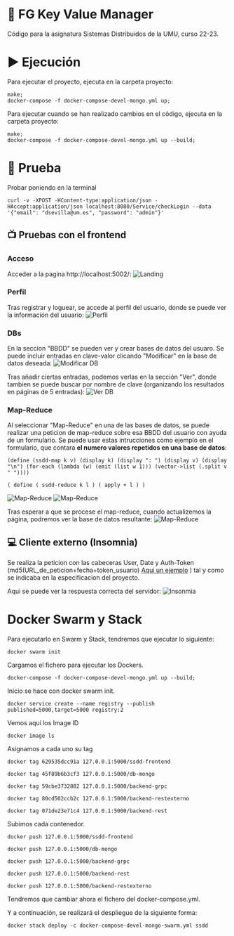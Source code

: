 # :open_file_folder: FG Key Value Manager 
Código para la asignatura Sistemas Distribuidos de la UMU, curso 22-23.

# :arrow_forward: Ejecución
Para ejecutar el proyecto, ejecuta en la carpeta proyecto: 
````
make;
docker-compose -f docker-compose-devel-mongo.yml up;
````

Para ejecutar cuando se han realizado cambios en el código, ejecuta en la carpeta proyecto: 
````
make;
docker-compose -f docker-compose-devel-mongo.yml up --build;
````

# :hammer: Prueba
Probar poniendo en la terminal
`````
curl -v -XPOST -HContent-type:application/json -HAccept:application/json localhost:8080/Service/checkLogin --data '{"email": "dsevilla@um.es", "password": "admin"}'
`````
## :tv: Pruebas con el frontend
### Acceso
Acceder a la pagina http://localhost:5002/:
![Landing]( images/landing.png)

### Perfil
Tras registrar y loguear, se accede al perfil del usuario, donde se puede ver la información del usuario:
![Perfil]( images/profile.png)

### DBs
En la seccion "BBDD" se pueden ver y crear bases de datos del usuaro.
Se puede incluir entradas en clave-valor clicando "Modificar" en la base de datos deseada:
![Modificar DB]( images/dbmod.png)

Tras añadir ciertas entradas, podemos verlas en la sección "Ver", donde tambien se puede buscar por nombre de clave (organizando los resultados en páginas de 5 entradas):
![Ver DB]( images/dbview.png)

### Map-Reduce

Al seleccionar "Map-Reduce" en una de las bases de datos, se puede realizar una peticion de map-reduce sobre esa BBDD del usuario con ayuda de un formulario.
Se puede usar estas intrucciones como ejemplo en el formulario, que contara **el numero valores repetidos en una base de datos**:
`````
(define (ssdd-map k v) (display k) (display ": ") (display v) (display "\n") (for-each (lambda (w) (emit (list w 1))) (vector->list (.split v " "))))
`````
`````
( define ( ssdd-reduce k l ) ( apply + l ) )
`````
![Map-Reduce]( images/dbmrrequest.png)
![Map-Reduce]( images/dbmrprocessing.png)

Tras esperar a que se procese el map-reduce, cuando actualizemos la página, podremos ver la base de datos resultante:
![Map-Reduce]( images/dbmrresult.png)


## :computer: Cliente externo (Insomnia) 
Se realiza la peticion con las cabeceras User, Date y Auth-Token (md5(URL_de_peticion+fecha+token_usuario) [Aqui un ejemplo](https://gchq.github.io/CyberChef/#recipe=MD5()&input=aHR0cDovL2xvY2FsaG9zdDo4MTgwL3Jlc3RleHRlcm5vL3UvdGVzdHVzZXJAZXhhbXBsZS5jb20vZGIvdGVzdGRiL2Qva2V5MTIwMTAtMDEtMDFUMTI6MDA6MDBaOTRhYzJkNjZmMTAzZmVlZjAzMzIwNDc1NjJiNzllNDI) ) tal y como se indicaba en la especificacion del proyecto.

Aqui se puede ver la respuesta correcta del servidor:
![Insonmia]( images/insomnia.png)



# Docker Swarm y Stack
Para ejecutarlo en Swarm y Stack, tendremos que ejecutar lo siguiente:
`````
docker swarm init
`````
Cargamos el fichero para ejecutar los Dockers.
`````
docker-compose -f docker-compose-devel-mongo.yml up --build;
`````
Inicio se hace con docker swarm init.
`````
docker service create --name registry --publish published=5000,target=5000 registry:2
`````
Vemos aquí los Image ID
`````
docker image ls
`````
Asignamos a cada uno su tag
`````
docker tag 629535dcc91a 127.0.0.1:5000/ssdd-frontend

docker tag 45f89b6b3cf3 127.0.0.1:5000/db-mongo

docker tag 59cbe3732882 127.0.0.1:5000/backend-grpc

docker tag 80cd502ccb2c 127.0.0.1:5000/backend-restexterno

docker tag 071de23e71c4 127.0.0.1:5000/backend-rest
`````
Subimos cada contenedor.
`````
docker push 127.0.0.1:5000/ssdd-frontend

docker push 127.0.0.1:5000/db-mongo

docker push 127.0.0.1:5000/backend-grpc

docker push 127.0.0.1:5000/backend-rest

docker push 127.0.0.1:5000/backend-restexterno
`````

Tendremos que cambiar ahora el fichero del docker-compose.yml.

Y a continuación, se realizará el despliegue de la siguiente forma:
`````
docker stack deploy -c docker-compose-devel-mongo-swarm.yml ssdd
`````

